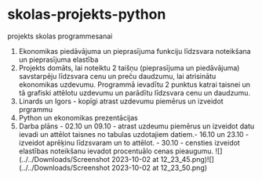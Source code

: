 # skolas-projekts-python
projekts skolas programmesanai
1) Ekonomikas piedāvājuma un pieprasījuma funkciju līdzsvara noteikšana un pieprasījuma elastība
2) Projekts domāts, lai noteiktu 2 taišņu (pieprasījuma un piedāvājuma) savstarpēju līdzsvara cenu un preču daudzumu, lai atrisinātu ekonomikas uzdevumu. Programmā ievadītu 2 punktus katrai taisnei un tā grafiski attēlotu uzdevumu un parādītu līdzsvara cenu un daudzumu.
3) Linards un Igors - kopīgi atrast uzdevumu piemērus un izveidot prgrammu
4) Python un ekonomikas prezentācijas
5) Darba plāns - 02.10 un 09.10 - atrast uzdeumu piemērus un izveidot datu ievadi un attēlot taisnes no tabulas uzdotajiem datiem.- 16.10 un 23.10 - izveidot aprēķinu līdzsvaram un to attēlot. - 30.10 - censties izveidot elastības noteikšanu ievadot procentuālo cenas pieaugumu.
![](../../Downloads/Screenshot 2023-10-02 at 12_23_45.png)![](../../Downloads/Screenshot 2023-10-02 at 12_23_50.png)